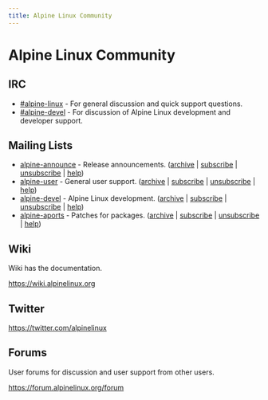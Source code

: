 ```yaml
---
title: Alpine Linux Community
---
```


# Alpine Linux Community

<h2><i class="fa fa-hashtag" aria-hidden="true"></i>IRC</h2>

* [\#alpine-linux](irc://irc.freenode.net/alpine-linux) - For general discussion and quick support questions.
* [\#alpine-devel](irc://irc.freenode.net/alpine-devel) - For discussion of Alpine Linux development and developer
  support.

<h2><i class="fa fa-envelope" aria-hidden="true"></i>Mailing Lists</h2>

* [alpine-announce](mailto:alpine-announce@lists.alpinelinux.org) -
  Release announcements.
  ([archive](https://lists.alpinelinux.org/alpine-announce)
  | [subscribe](mailto:alpine-announce+subscribe@lists.alpinelinux.org)
  | [unsubscribe](mailto:alpine-announce+unsubscribe@lists.alpinelinux.org)
  | [help](mailto:alpine-announce+help@lists.alpinelinux.org))
* [alpine-user](mailto:alpine-user@lists.alpinelinux.org) -
  General user support.
  ([archive](https://lists.alpinelinux.org/alpine-user)
  | [subscribe](mailto:alpine-user+subscribe@lists.alpinelinux.org)
  | [unsubscribe](mailto:alpine-user+unsubscribe@lists.alpinelinux.org)
  | [help](mailto:alpine-user+help@lists.alpinelinux.org))
* [alpine-devel](mailto:alpine-devel@lists.alpinelinux.org) -
  Alpine Linux development.
  ([archive](https://lists.alpinelinux.org/alpine-devel)
  | [subscribe](mailto:alpine-devel+subscribe@lists.alpinelinux.org)
  | [unsubscribe](mailto:alpine-devel+unsubscribe@lists.alpinelinux.org)
  | [help](mailto:alpine-devel+help@lists.alpinelinux.org))
* [alpine-aports](mailto:alpine-aports@lists.alpinelinux.org) -
  Patches for packages.
  ([archive](https://lists.alpinelinux.org/alpine-aports)
  | [subscribe](mailto:alpine-aports+subscribe@lists.alpinelinux.org)
  | [unsubscribe](mailto:alpine-aports+unsubscribe@lists.alpinelinux.org)
  | [help](mailto:alpine-aports+help@lists.alpinelinux.org))

<h2><i class="fa fa-pencil" aria-hidden="true"></i>Wiki</h2>

Wiki has the documentation.

<https://wiki.alpinelinux.org>

<h2><i class="fa fa-twitter" aria-hidden="true"></i>Twitter</h2>

<https://twitter.com/alpinelinux>

<h2><i class="fa fa-comments" aria-hidden="true"></i>Forums</h2>

User forums for discussion and user support from other users.

<https://forum.alpinelinux.org/forum>


